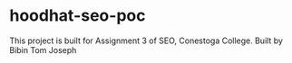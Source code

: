 # hoodhat-seo-poc

This project is built for Assignment 3 of SEO, Conestoga College.
Built by Bibin Tom Joseph